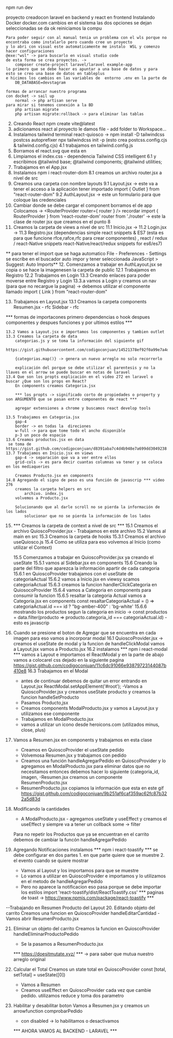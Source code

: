 
npm run dev

proyecto creadocon laravel en backend  y react en frontend
Instalando Docker
	docker.com
		cambios en el sistema
		las dos opciones se dejan seleccionadas
		se da ok
		reiniciamos la compu
	
	Para poder seguir con al manual tenia un problema con el wls porque no encontraba como instalarlo pero cuando cree un proyecto
	y lo abri con visual este automaticamente me instalo  WSL y comenzo hacer configuraciones
	@exe:"wsl" -> para buscarlo en visual studio code
	de esta forma se crea proyectos. ->
		composer create-project laravel/laravel example-app
	lo primero que se debe hacer es apuntar a una base de datos y para esto se creo una base de datos en tableplus
	e hicimos los cambios en las variables de  entorno .env en la parte de 
		DB_DATABASE=devstagram
	
	formas de arrancar nuestro programa
	con docket -> sail up
		normal -> php artisan serve
	para mirar si tenemos conexión a la BD
		php artisan migrate 
		php artisan migrate:rollback -> para eliminar las tablas
2. Creando React
	npm create vite@latest
3. adicionamos react al proyecto 
	le  damos file - add folder to Workspace...
4. Instalamos tailwind
	terminal react-quiosco -> npm install -D tailwindcss postcss autoprefixer
	npx tailwindcss init -p (esto crea postcss.config.cjs & tailwind.config.cjs)
	4.1 trabajamos en tailwind.config.js
5. Borramos el react.svg que esta en 
6. Limpiamos el index.css - dependencia Tailwind CSS intelligent
	6.1 y escribimos 
		@tailwind base;
		@tailwind components;
		@tailwind utilities;
7. Trabajamos en el App.jsx
8. Instalamos 
npm i react-router-dom
    8.1 creamos un archivo router.jsx a nivel de src
9. Creamos una carpeta con nombre layouts
    9.1 Layout.jsx -> este va a tener el acceso a la aplicación
        tener importado 
            import { Outlet } from "react-router-dom"
    9.2 AuthLayout.jsx -> este un formulario para que coloque las credenciales
10. Cambiar donde se debe cargar el component borramos el de app
        Colocamos -> <RouterProvider router={ router } />
        recordar import 
            { RouterProvider } from  'react-router-dom'
            router from './router' -> este la clase de router jsx que creamos en el punto 8
11. Creamos la carpeta de views a nivel de src
    11.1 Inicio.jsx ->
    11.2 Login.jsx ->
    11.3 Registro.jsx
(dependencias simple react snippets & ES7 (esta es para que funcione rfce,rafce,rfc para crear componentes) , react / redux / react-Native snippets
react-Native/react/redux snippets for es6/es7)

** para tener el import que se haga automatico
    File - Preferences - Settings 
        se escribe en el buscador auto impor
        y tener seleccionada JavaScript > Suggest: Auto Imports**
12. Comenzamos a trabajar en AuthLayout.jsx
    se copia o se hace la imagenesen la carpeta de public
    12.1 Trabajamos en Registro
    12.2 Trabajamos en Login
    13.3  Creando enlaces para poder moverse entre Registro y Login
        13.3.a vamos a Login y creamos un nav
        (para que no recargue la pagina) -> debemos utilizar el componente llamado
        import { Link } from "react-router-dom"

13. Trabajamos en Layout.jsx
	13.1 Creamos la carpeta components
		Resumen.jsx - rfc
		Sidebar - rfc

***		formas de importacones primero dependencias o hook
		despues componentes y despues funciones y por ultimos estilos ***

	13.2 Vamos a Layout.jsx e importamos los componentes y tambien outlet
	13.3 Creamos la carpeta de data
		categorias.js y se toma la información del siguiente gif
		https://gist.githubusercontent.com/codigoconjuan/14521378ef92f0a99e7a4da70f7aac2f/raw/1a99ec671f6f03d551fd9ce5a3c35fa99c91659d/categorias.js

		{categorias.map()} -> genera un nuevo arreglo no solo recorrerlo

		explicación del porque se debe utilizar el parentesis y no la llaves en el arrow se puede buscar en notas de laravel
	13.4 Que son los propts explicación en el video 272 en laravel o buscar ¿Que son los props en React?
		En components creamos Categoria.jsx
		
		*** los propts -> significado corto de propiedades o property y son ARGUMENTO que se pasan entre componentes de react ***

		agregar extensiones a chrome y buscamos react develop tools

	13.5 Trabajamos en Categoria.jsx
		gap-4
		border -> en todas la  direciones
		w-full -> para que tome todo el ancho disponible
		p-3 un poco de espacio
	13.6 Creamos productos.jsx en data
	 se toma de https://gist.github.com/codigoconjuan/d8391aba7c4d4b948e7a699dd3049238
	13.7 Trabajamos en Inicio.jsx en views
		gap-4 -> separación que va a ver entre ellos
		grid-cols -> es para decir cuantas columnas va tener y se coloca en los mediaqueries

		Creamos Producto.jsx en components
	14.8 Agregando el signo de peso es una función de javascrip *** video 276
		creamos la carpeta helpers en src
			archivo. index.js
		volvemos a Producto.jsx

		Solucionando que al darle scroll no se pierda la información de los lados
			solucionar que no se pierda la información de los lados

15. *** Creamos la carpeta de context a nivel de src ***
	15.1 Creamos el archivo QuioscoProvider.jsx - Trabajamos en este archivo
	15.2 Vamos al main en src
	15.3 Creamos la carpeta de hooks
		15.3.1 Creamos el archivo useQuiosco.js
	15.4 Como se utiliza para eso volvemos al Inicio (como utilizar el Context)

	15.5 Comenzamos a trabajar en QuioscoProvider.jsx ya creando el useState
		15.5.1 vamos al Sidebar.jsx en components
	15.6 Creando la parte del filtro que aparezca la información apartir de  cada categoria
		15.6.1 en QuioscoProvider trabajamos con el useState de categoriaActual
		15.6.2 vamos a Inicio.jsx en viewsy scamos categoriaActual
		15.6.3 creamos la funcion handlerClickCategoria en QuiosocoProvider
		15.6.4 vamos a Categoria en components para consumir la funcion
		15.6.5 resaltar la categoria Actual vamos a Categoria.jsx en components
			const resaltarCategoriaActual = () => categoriaActual.id === id ? "bg-amber-400" : 'bg-white'
		15.6.6 mostrando los productos segun la categoria
			en inicio -> 
			const productos = data.filter(producto => producto.categoria_id === categoriaActual.id) - esto es javascrip

16. Cuando se presione el boton de Agregar que se encuentra en cada imagen para eso vamos a incorporar modal 
	16.1 QuioscoProvider.jsx -> creamos el useState de modal y la funcion de handleClickModal
	vamos a Layout.jsx
	vamos a Producto.jsx
	16.2 instalamos *** npm i react-modal ***
	vamos a Layout e importamos el ReactModal
	y en la parte de abajo vamos a colocarel css dejado en la siguiente pagina
	https://gist.github.com/codigoconjuan/11c6dc91066e93879723144087b410e8
	16.3 Trabajamos en el Modal
	- antes de continuar debemos de quitar un error entrando en Layout.jsx
		ReactModal.setAppElement('#root');
	-Vamos a QuioscoProvider.jsx y creamos useState producto y creamos la funcion handleSetProducto
	- Pasamos Producto,jsx
	- Creamos components ModalProducto.jsx y vamos a Layout.jsx y utilizamos ese componente
	- Trabajamos en ModalProducto.jsx
	- vamos a utilizar un icono desde heroicons.com (utilizados minus, close, plus)

17. Vamos a Resumen.jsx en components y trabajamos en esta clase
	- Creamos en QuioscoProvider el useState pedido
	- Volvemosa Resumen.jsx y trabajamos con pedido
	- Creamos una función handleAgregarPedido en QuioscoProvider y lo agregamos en ModalProducto.jsx
	para eliminar datos que no necesitamos entonces debemos hacer lo siguiente
		{categoria_id, imagen,
	-Resumen.jsx creamos un componente ResumenProducto.jsx
	- ResumenProducto.jsx copiamos la información que esta en este gif
	https://gist.github.com/codigoconjuan/9b251af6caf359ac62fc87b322a5d83d

18. Modificando la cantidades
	- A ModalProducto.jsx - agregamos useState y useEffect y creamos el useEffect y siempre va a tener un collback 
	some -> 
	filter

	Para no repetir los Productos que ya se encuentran en el carrito debemos de cambiar la funcón handleAgregarPedido

19. Agregando Notificaciones
	instalamos *** npm i react-toastify *** se debe configurar en dos partes
		1. en que parte quiere que se muestre 
		2. el evento cuando se quiere mostrar
	- Vamos al Layout y los importamos para que se muestre
	- Lo vamos a utilizar en QuioscoProvider e importamos y lo utilizamos en el metodo
	de handleAgregarPedido
	- Pero no aparece la notificacion eso pasa porque se debe importar los estilos
	import 'react-toastify/dist/ReactToastify.css'
	*** paginas de toast -> https://www.npmjs.com/package/react-toastify ***

--Trabajando en Resumen Producto del Layout
20. Editando objeto del carrito
	Creamos una funcion en QuioscoProvider
		handleEditarCantidad
	- Vamos abrir ResumenProducto.jsx

21. Eliminar un objeto del carrito
	Creamos la funcion en QuioscoProvider
		handleEliminarProductoPedido
	- Se la pasamos a ResumenProducto.jsx

	*** https://doesitmutate.xyz/ *** -> para saber que mutua nuestro arreglo original

22. Calcular el Total
	Creamos un state total en QuioscoProvider 
		const [total, setTotal] = useState([0])
	- Vamos a Resumen
	- Creamos useEffect en QuioscoProvider cada vez que cambie pedido. utilizamos reduce y toma dos parametro 
23. Habilitar y desabilitar boton
	Vamos a Resumen.jsx
	y creamos un arrowfunction comprobarPedido
	- con disabled -> lo habilitamos o desactivamos


	*** AHORA VAMOS AL BACKEND - LARAVEL ***



